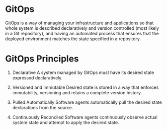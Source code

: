 # GitOps
GitOps is a way of managing your infrastructure and applications so that whole system is described declaratively and version controlled (most likely in a Git repository), and having an automated process that ensures that the deployed environment matches the state specified in a repository.

# GitOps Principles

1. Declarative
A system managed by GitOps must have its desired state expressed declaratively.


2. Versioned and Immutable
Desired state is stored in a way that enforces immutability, versioning and retains a complete version history.


3. Pulled Automatically
Software agents automatically pull the desired state declarations from the source.


4. Continuously Reconciled
Software agents continuously observe actual system state and attempt to apply the desired state.